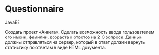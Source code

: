 # Questionnaire
JavaEE

Создать проект «Анкета». Сделать возможность
ввода пользователем его имени, фамилии,
возраста и ответов на 2-3 вопроса. Данные
должны отправляться на сервер, который в ответ
должен вернуть статистику по ответам в виде
HTML документа.
